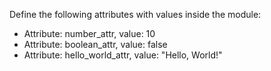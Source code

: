 Define the following attributes with values inside the module:
- Attribute: number_attr, value: 10
- Attribute: boolean_attr, value: false
- Attribute: hello_world_attr, value: "Hello, World!"
